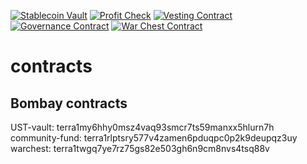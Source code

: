[![Stablecoin Vault](https://github.com/White-Whale-Defi-Platform/contracts/actions/workflows/stablecoin-vault.yml/badge.svg)](https://github.com/White-Whale-Defi-Platform/contracts/actions/workflows/stablecoin-vault.yml)
[![Profit Check](https://github.com/White-Whale-Defi-Platform/contracts/actions/workflows/profit_check.yml/badge.svg)](https://github.com/White-Whale-Defi-Platform/contracts/actions/workflows/profit_check.yml)
[![Vesting Contract](https://github.com/White-Whale-Defi-Platform/contracts/actions/workflows/vesting.yml/badge.svg)](https://github.com/White-Whale-Defi-Platform/contracts/actions/workflows/vesting.yml)
[![Governance Contract](https://github.com/White-Whale-Defi-Platform/contracts/actions/workflows/governance_contract.yml/badge.svg)](https://github.com/White-Whale-Defi-Platform/contracts/actions/workflows/governance_contract.yml)
[![War Chest Contract](https://github.com/White-Whale-Defi-Platform/contracts/actions/workflows/war_chest.yml/badge.svg)](https://github.com/White-Whale-Defi-Platform/contracts/actions/workflows/war_chest.yml)

# contracts

## Bombay contracts

UST-vault: terra1my6hhy0msz4vaq93smcr7ts59manxx5hlurn7h <br />
community-fund: terra1rlptsry577v4zamen6pduqpc0p2k9deupqz3uy <br />
warchest: terra1twgq7ye7rz75gs82e503gh6n9cm8nvs4tsq88v <br />
